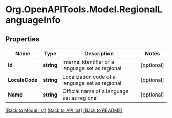 
# Org.OpenAPITools.Model.RegionalLanguageInfo

## Properties

Name | Type | Description | Notes
------------ | ------------- | ------------- | -------------
**Id** | **string** | Internal identifier of a language set as regional | [optional] 
**LocaleCode** | **string** | Localization code of a language set as regional | [optional] 
**Name** | **string** | Official name of a language set as regional | [optional] 

[[Back to Model list]](../README.md#documentation-for-models)
[[Back to API list]](../README.md#documentation-for-api-endpoints)
[[Back to README]](../README.md)

